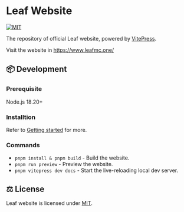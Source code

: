 # Leaf Website
[![MIT](https://img.shields.io/badge/License-MIT-lightgrey.svg?style=flat-square)](LICENSE)

The repository of official Leaf website, powered by [VitePress](https://vitepress.dev/).

Visit the website in https://www.leafmc.one/

## 📦 Development

### Prerequisite
Node.js 18.20+

### Installtion
Refer to [Getting started](https://vitepress.dev/guide/getting-started/) for more.

### Commands
* `pnpm install & pnpm build` - Build the website.
* `pnpm run preview` - Preview the website.
* `pnpm vitepress dev docs` - Start the live-reloading local dev server.

## ⚖️ License
Leaf website is licensed under [MIT](LICENSE).
